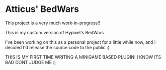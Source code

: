 # Atticus' BedWars

This project is a very much work-in-progress!!

This is my custom version of Hypixel's BedWars

I've been working on this as a personal project for a little while now, and I decided I'd release the source code to the public :)


THIS IS MY FIRST TIME WRITING A MINIGAME BASED PLUGIN! I KNOW ITS BAD DONT JUDGE ME :)